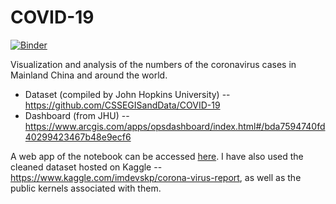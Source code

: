 # COVID-19

[![Binder](https://mybinder.org/badge_logo.svg)](https://mybinder.org/v2/gh/Physicist91/covid19/master)

Visualization and analysis of the numbers of the coronavirus cases in Mainland China and around the world.
* Dataset (compiled by John Hopkins University) -- https://github.com/CSSEGISandData/COVID-19
* Dashboard (from JHU) -- https://www.arcgis.com/apps/opsdashboard/index.html#/bda7594740fd40299423467b48e9ecf6

A web app of the notebook can be accessed [here](https://nbviewer.jupyter.org/github/Physicist91/covid19/blob/master/covid-19-analysis.ipynb).
I have also used the cleaned dataset hosted on Kaggle -- https://www.kaggle.com/imdevskp/corona-virus-report, as well as the public kernels associated with them.
